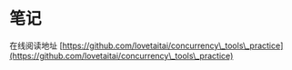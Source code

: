 # 笔记

在线阅读地址 [https://github.com/lovetaitai/concurrency\_tools\_practice](https://github.com/lovetaitai/concurrency\_tools\_practice)
